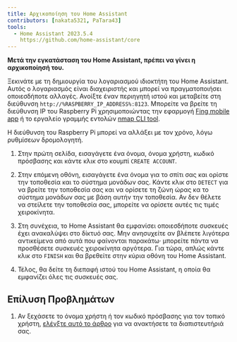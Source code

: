 ```yaml
---
title: Αρχικοποίηση του Home Assistant
contributors: [nakata5321, PaTara43]
tools:
  - Home Assistant 2023.5.4
    https://github.com/home-assistant/core
---
```


**Μετά την εγκατάσταση του Home Assistant, πρέπει να γίνει η αρχικοποίησή του.**

<robo-wiki-picture src="home-assistant/ha_init.png" />

Ξεκινάτε με τη δημιουργία του λογαριασμού ιδιοκτήτη του Home Assistant. Αυτός ο λογαριασμός είναι διαχειριστής και μπορεί να πραγματοποιήσει οποιεσδήποτε αλλαγές. Ανοίξτε έναν περιηγητή ιστού και μεταβείτε στη διεύθυνση `http://%RASPBERRY_IP_ADDRESS%:8123`. Μπορείτε να βρείτε τη διεύθυνση IP του Raspberry Pi χρησιμοποιώντας την εφαρμογή [Fing mobile app](https://www.fing.com/products) ή το εργαλείο γραμμής εντολών [nmap CLI tool](https://vitux.com/find-devices-connected-to-your-network-with-nmap/).

<robo-wiki-note type="note">Η διεύθυνση του Raspberry Pi μπορεί να αλλάξει με τον χρόνο, λόγω ρυθμίσεων δρομολογητή.</robo-wiki-note>

<robo-wiki-video autoplay loop controls :videos="[{src: 'https://cloudflare-ipfs.com/ipfs/QmYd1Mh2VHVyF3WgvFsN3NFkozXscnCVmEV2YG86UKtK3C', type:'mp4'}]" />

1. Στην πρώτη σελίδα, εισαγάγετε ένα όνομα, όνομα χρήστη, κωδικό πρόσβασης και κάντε κλικ στο κουμπί `CREATE ACCOUNT`.

2. Στην επόμενη οθόνη, εισαγάγετε ένα όνομα για το σπίτι σας και ορίστε την τοποθεσία και το σύστημα μονάδων σας. Κάντε κλικ στο `DETECT` για να βρείτε την τοποθεσία σας και να ορίσετε τη ζώνη ώρας κα το σύστημα μονάδων σας με βάση αυτήν την τοποθεσία. Αν δεν θέλετε να στείλετε την τοποθεσία σας, μπορείτε να ορίσετε αυτές τις τιμές χειροκίνητα.

3. Στη συνέχεια, το Home Assistant θα εμφανίσει οποιεσδήποτε συσκευές έχει ανακαλύψει στο δίκτυό σας. Μην ανησυχείτε αν βλέπετε λιγότερα αντικείμενα από αυτά που φαίνονται παρακάτω· μπορείτε πάντα να προσθέσετε συσκευές χειροκίνητα αργότερα. Για τώρα, απλώς κάντε κλικ στο `FINISH` και θα βρεθείτε στην κύρια οθόνη του Home Assistant.

4. Τέλος, θα δείτε τη διεπαφή ιστού του Home Assistant, η οποία θα εμφανίζει όλες τις συσκευές σας. 


## Επίλυση Προβλημάτων

1. Αν ξεχάσετε το όνομα χρήστη ή τον κωδικό πρόσβασης για τον τοπικό χρήστη, [ελέγξτε αυτό το άρθρο](https://www.home-assistant.io/docs/locked_out/) για να ανακτήσετε τα διαπιστευτήριά σας.
